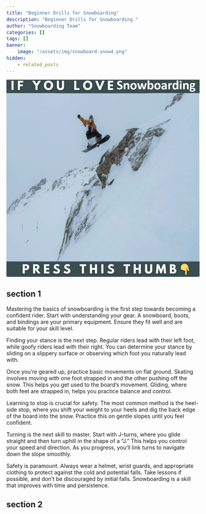 ```yaml
---
title: "Beginner Drills for Snowboarding"
description: "Beginner Drills for Snowboarding."
author: "Snowboarding Team"
categories: []
tags: []
banner:
    image: "/assets/img/snowboard-snow4.png"
hidden:
    - related_posts
---
```



![Image here](/assets/img/snowboard-snow4.png)


## section 1

Mastering the basics of snowboarding is the first step towards becoming a confident rider. Start with understanding your gear. A snowboard, boots, and bindings are your primary equipment. Ensure they fit well and are suitable for your skill level.

Finding your stance is the next step. Regular riders lead with their left foot, while goofy riders lead with their right. You can determine your stance by sliding on a slippery surface or observing which foot you naturally lead with.

Once you’re geared up, practice basic movements on flat ground. Skating involves moving with one foot strapped in and the other pushing off the snow. This helps you get used to the board’s movement. Gliding, where both feet are strapped in, helps you practice balance and control.

Learning to stop is crucial for safety. The most common method is the heel-side stop, where you shift your weight to your heels and dig the back edge of the board into the snow. Practice this on gentle slopes until you feel confident.

Turning is the next skill to master. Start with J-turns, where you glide straight and then turn uphill in the shape of a “J.” This helps you control your speed and direction. As you progress, you’ll link turns to navigate down the slope smoothly.

Safety is paramount. Always wear a helmet, wrist guards, and appropriate clothing to protect against the cold and potential falls. Take lessons if possible, and don’t be discouraged by initial falls. Snowboarding is a skill that improves with time and persistence.


## section 2


```
